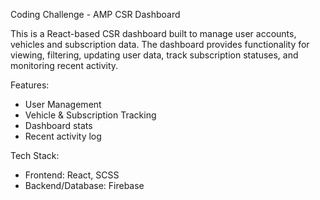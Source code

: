 Coding Challenge - AMP CSR Dashboard

This is a React-based CSR dashboard built to manage user accounts, vehicles and subscription data.  The dashboard provides functionality for viewing, filtering, updating user data, track subscription statuses, and monitoring recent activity.

Features:
- User Management
- Vehicle & Subscription Tracking
- Dashboard stats
- Recent activity log

Tech Stack:
- Frontend: React, SCSS
- Backend/Database: Firebase
